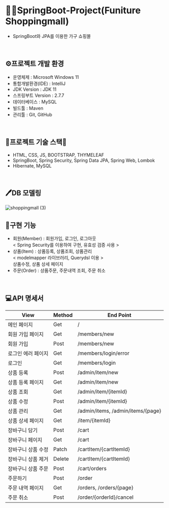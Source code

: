 # 💁‍♂️SpringBoot-Project(Funiture Shoppingmall)
- SpringBoot와 JPA를 이용한 가구 쇼핑몰
<br>


## ⚙프로젝트 개발 환경
- 운영체제 : Microsoft Windows 11
- 통합개발환경(IDE) : IntelliJ
- JDK Version : JDK 11
- 스프링부트 Version : 2.7.7
- 데이터베이스 : MySQL
- 빌드툴 : Maven
- 관리툴 : Git, GitHub

<br>

## 📗프로젝트 기술 스택📗
- HTML, CSS, JS, BOOTSTRAP, THYMELEAF
- SpringBoot, Spring Security, Spring Data JPA, Spring Web, Lombok
- Hibernate, MySQL

<br>

## 🖊DB 모델링
![shoppingmall (3)](https://user-images.githubusercontent.com/106241314/215694670-38b41fa9-21aa-4326-8189-a13deb2fadc4.png)
<br>


## 🔧구현 기능
- 회원(Member) : 회원가입, 로그인, 로그아웃 
<br>     < Spring Security를 이용하여 구현, 유효성 검증 사용 >
- 상품(Item) : 상품등록, 상품조회, 상품관리
<br>     < modelmapper 라이브러리, Querydsl 이용 >
<br>    상품수정, 상품 상세 페이지
- 주문(Order) : 상품주문, 주문내역 조회, 주문 취소

<br>

## 💻API 명세서
|View|Method|End Point|
|----|----|----|
|메인 페이지|Get|/|
|회원 가입 페이지|Get|/members/new|
|회원 가입|Post|/members/new|
|로그인 에러 페이지|Get|/members/login/error|
|로그인|Get|/members/login|
|상품 등록|Post|/admin/item/new|
|상품 등록 페이지|Get|/admin/item/new|
|상품 조회|Get|/admin/item/{itemId}|
|상품 수정|Post|/admin/item/{itemId}|
|상품 관리|Get|/admin/items, /admin/items/{page}|
|상품 상세 페이지|Get|/item/{itemId}|
|장바구니 담기|Post|/cart|
|장바구니 페이지|Get|/cart|
|장바구니 상품 수정|Patch|/cartItem/{cartItemId}|
|장바구니 상품 제거|Delete|/cartItem/{cartItemId}|
|장바구니 상품 주문|Post|/cart/orders|
|주문하기|Post|/order|
|주문 내역 페이지|Get|/orders, /orders/{page}|
|주문 취소|Post|/order/{orderId}/cancel|



